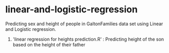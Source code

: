 # linear-and-logistic-regression
Predicting sex and height of people in GaltonFamilies data set using Linear and Logistic regression.

1. 'linear regression for heights prediction.R' : Predicting height of the son based on the height of their father
